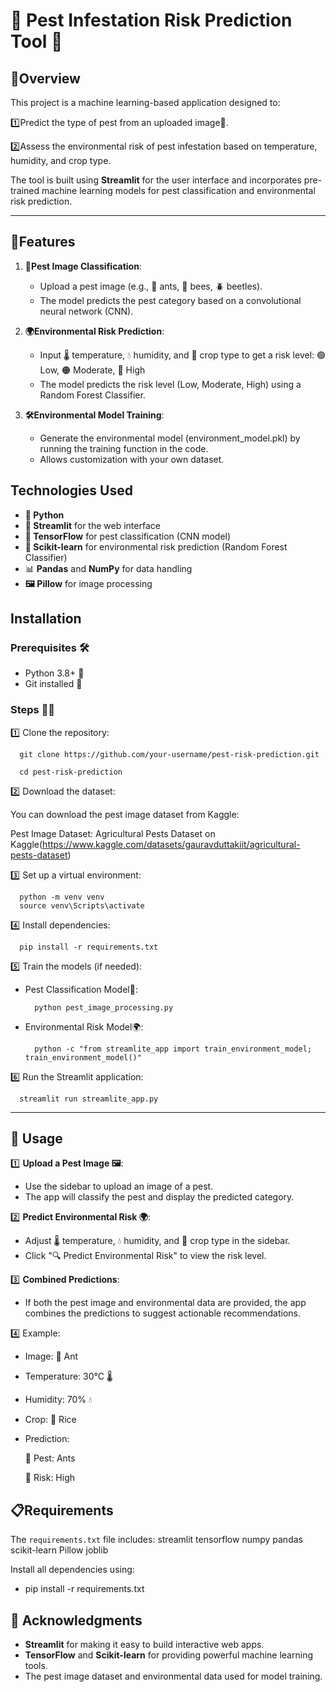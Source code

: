 # 🌟 Pest Infestation Risk Prediction Tool 🌟

## 📝Overview
This project is a machine learning-based application designed to:

1️⃣Predict the type of pest from an uploaded image🐛.

2️⃣Assess the environmental risk of pest infestation based on temperature, humidity, and crop type.

The tool is built using **Streamlit** for the user interface and incorporates pre-trained machine learning models for pest classification and environmental risk prediction.

---

## 🚀Features

1. **🐞Pest Image Classification**:
   - Upload a pest image (e.g., 🐜 ants, 🐝 bees, 🪲 beetles).
   - The model predicts the pest category based on a convolutional neural network (CNN).

2. **🌍Environmental Risk Prediction**:
   - Input 🌡️ temperature, 💧 humidity, and 🌾 crop type to get a risk level:
      🟢 Low, 🟠 Moderate, 🔴 High
   - The model predicts the risk level (Low, Moderate, High) using a Random Forest Classifier.
3. **🛠️Environmental Model Training**:
   - Generate the environmental model (environment_model.pkl) by running the training function in the code.
   - Allows customization with your own dataset.


## Technologies Used

- **🐍 Python**
- **🎨 Streamlit** for the web interface
- **🧠 TensorFlow** for pest classification (CNN model)
- **🌳 Scikit-learn** for environmental risk prediction (Random Forest Classifier)
- 📊 **Pandas** and **NumPy** for data handling
- **🖼️ Pillow** for image processing

## Installation

### Prerequisites 🛠️
- Python 3.8+ 🐍
- Git installed 💾

### Steps 🚶‍♂️
1️⃣ Clone the repository:
   
      git clone https://github.com/your-username/pest-risk-prediction.git
   
      cd pest-risk-prediction

2️⃣ Download the dataset:

   You can download the pest image dataset from Kaggle:

   Pest Image Dataset: Agricultural Pests Dataset on Kaggle(https://www.kaggle.com/datasets/gauravduttakiit/agricultural-pests-dataset)
   
3️⃣ Set up a virtual environment:
   
      python -m venv venv
      source venv\Scripts\activate
   

4️⃣ Install dependencies:
   
      pip install -r requirements.txt
   

5️⃣ Train the models (if needed):
   - Pest Classification Model🐛:
     
           python pest_image_processing.py
     
   - Environmental Risk Model🌍:
     
           python -c "from streamlite_app import train_environment_model; train_environment_model()"
   

6️⃣ Run the Streamlit application:

      streamlit run streamlite_app.py

---

## 🔧 Usage

1️⃣ **Upload a Pest Image 🖼️**:
   - Use the sidebar to upload an image of a pest.
   - The app will classify the pest and display the predicted category.

2️⃣ **Predict Environmental Risk 🌍**:
   - Adjust 🌡️ temperature, 💧 humidity, and 🌾 crop type in the sidebar.
   - Click "🔍 Predict Environmental Risk" to view the risk level.

3️⃣ **Combined Predictions**:
   - If both the pest image and environmental data are provided, the app combines the predictions to suggest actionable recommendations.

4️⃣ Example:
   - Image: 🐜 Ant
   - Temperature: 30°C 🌡️
   - Humidity: 70% 💧
   - Crop: 🌾 Rice
   - Prediction:
     
     🐛 Pest: Ants
     
     🔴 Risk: High

## 📋Requirements

The `requirements.txt` file includes:
   streamlit
   tensorflow
   numpy
   pandas
   scikit-learn
   Pillow
   joblib

Install all dependencies using:
   - pip install -r requirements.txt


## 🙏 Acknowledgments

- **Streamlit** for making it easy to build interactive web apps.
- **TensorFlow** and **Scikit-learn** for providing powerful machine learning tools.
- The pest image dataset and environmental data used for model training.
